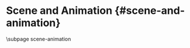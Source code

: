 Scene and Animation {#scene-and-animation}
========================================

\subpage scene-animation
